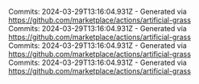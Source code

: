 Commits: 2024-03-29T13:16:04.931Z - Generated via https://github.com/marketplace/actions/artificial-grass
<br>
Commits: 2024-03-29T13:16:04.931Z - Generated via https://github.com/marketplace/actions/artificial-grass
<br>
Commits: 2024-03-29T13:16:04.931Z - Generated via https://github.com/marketplace/actions/artificial-grass
<br>
Commits: 2024-03-29T13:16:04.931Z - Generated via https://github.com/marketplace/actions/artificial-grass
<br>
